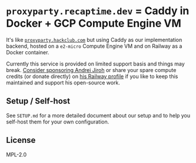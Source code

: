 # `proxyparty.recaptime.dev` = Caddy in Docker + GCP Compute Engine VM

It's like [`proxyparty.hackclub.com`](https://github.com/hackclub/proxyparty)
but using Caddy as our implementation backend, hosted on a `e2-micro` Compute
Engine VM and on Railway as a Docker container.

Currently this service is provided on limited support basis and things may
break. [Consider sponsoring Andrei Jiroh](https://github.com/sponsors/ajhalili2006)
or share your spare compute credits (or donate directly) on
[his Railway profile](https://railway.app/u/ajhalili2006) if you like to
keep this maintained and support his open-source work.

## Setup / Self-host

See `SETUP.md` for a more detailed document about our setup and to help you
self-host them for your own configuration.

## License

MPL-2.0

